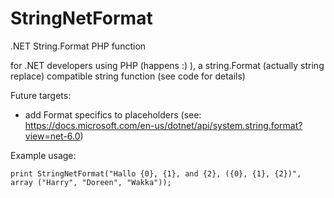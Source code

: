 # StringNetFormat
.NET String.Format PHP function

for .NET developers using PHP (happens :) ), a string.Format (actually string replace) compatible string function (see code for details)

Future targets:
* add Format specifics to placeholders (see: https://docs.microsoft.com/en-us/dotnet/api/system.string.format?view=net-6.0)

Example usage:
```
print StringNetFormat("Hallo {0}, {1}, and {2}, ({0}, {1}, {2})", array ("Harry", "Doreen", "Wakka")); 
```
